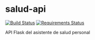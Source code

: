 # salud-api

[![Build Status](https://api.shippable.com/projects/5559677cedd7f2c052f196e0/badge?branchName=master)](https://app.shippable.com/projects/5559677cedd7f2c052f196e0/builds/latest)
[![Requirements Status](https://requires.io/github/lightning-round/salud-api/requirements.svg?branch=master)](https://requires.io/github/lightning-round/salud-api/requirements/?branch=master)

API Flask del asistente de salud personal
